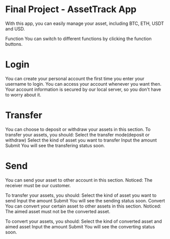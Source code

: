 # Final Project - AssetTrack App

With this app, you can easily manage your asset, including BTC, ETH, USDT and USD.

Function
You can switch to different functions by clicking the function buttons.

# Login
You can create your personal account the first time you enter your username to login.
You can access your account whenever you want then.
Your account information is secured by our local server, so you don't have to worry about it.

# Transfer
You can choose to deposit or withdraw your assets in this section.
To transfer your assets, you should:
Select the transfer mode(deposit or withdraw)
Select the kind of asset you want to transfer
Input the amount
Submit
You will see the transfering status soon.

# Send
You can send your asset to other account in this section.
Noticed: The receiver must be our customer.

To transfer your assets, you should:
Select the kind of asset you want to send
Input the amount
Submit
You will see the sending status soon.
Convert
You can convert your certain asset to other assets in this section.
Noticed: The aimed asset must not be the converted asset.

To convert your assets, you should:
Select the kind of converted asset and aimed asset
Input the amount
Submit
You will see the converting status soon.
